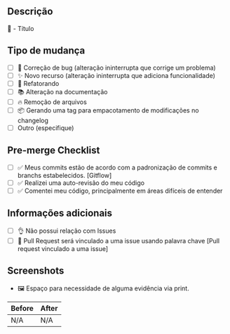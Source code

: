 ## Descrição
<!-- Inclua um resumo das alterações e do problema relacionado. Inclua também motivação e contexto relevantes. Liste todas as dependências necessárias para essa alteração. -->
📝 -  Título

## Tipo de mudança
<!-- Exclua as opções que não são relevantes. -->

- [ ] 🐛 Correção de bug (alteração ininterrupta que corrige um problema)
- [ ] ✨ Novo recurso (alteração ininterrupta que adiciona funcionalidade)
- [ ] 🔨 Refatorando 
- [ ] 📚 Alteração na documentação
- [ ] 🔥 Remoção de arquivos
- [ ] 📦 Gerando uma tag para empacotamento de modificações no changelog
- [ ] Outro (especifique)

## Pre-merge Checklist
<!-- Verificar antes de seguir -->

- [ ] ✅ Meus commits estão de acordo com a padronização de commits e branchs estabelecidos. [Gitflow]
- [ ] ✅ Realizei uma auto-revisão do meu código
- [ ] ✅ Comentei meu código, principalmente em áreas difíceis de entender

## Informações adicionais
<!-- Em casos de vinculação do pr a uma issue, utilizar essa area para fechamento -->

- [ ] 👌 Não possui relação com Issues 
- [ ] 🚨 Pull Request será vinculado a uma issue usando palavra chave [Pull request vinculado a uma issue]

## Screenshots 
<!-- Caso quera adicionar alguma imagem, coloque representando o antes e depois substituindo "N/A" -->
- 🖼️ Espaço para necessidade de alguma evidência via print.

| Before | After |
| ------ | ----- |
| N/A  | N/A |

